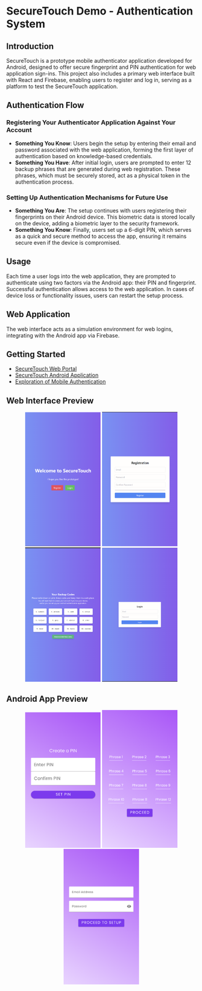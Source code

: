 # SecureTouch Demo - Authentication System

## Introduction
SecureTouch is a prototype mobile authenticator application developed for Android, designed to offer secure fingerprint and PIN authentication for web application sign-ins. This project also includes a primary web interface built with React and Firebase, enabling users to register and log in, serving as a platform to test the SecureTouch application.

## Authentication Flow
### Registering Your Authenticator Application Against Your Account
- **Something You Know**: Users begin the setup by entering their email and password associated with the web application, forming the first layer of authentication based on knowledge-based credentials.
- **Something You Have**: After initial login, users are prompted to enter 12 backup phrases that are generated during web registration. These phrases, which must be securely stored, act as a physical token in the authentication process.
 
### Setting Up Authentication Mechanisms for Future Use
- **Something You Are**: The setup continues with users registering their fingerprints on their Android device. This biometric data is stored locally on the device, adding a biometric layer to the security framework.
- **Something You Know**: Finally, users set up a 6-digit PIN, which serves as a quick and secure method to access the app, ensuring it remains secure even if the device is compromised.

## Usage
Each time a user logs into the web application, they are prompted to authenticate using two factors via the Android app: their PIN and fingerprint. Successful authentication allows access to the web application. In cases of device loss or functionality issues, users can restart the setup process.

## Web Application
The web interface acts as a simulation environment for web logins, integrating with the Android app via Firebase.

## Getting Started
- [SecureTouch Web Portal](https://jbebarski.com/)
- [SecureTouch Android Application](https://github.com/ssloth1/securetouch-demo/blob/main/android/app/release/app-release.apk)
- [Exploration of Mobile Authentication](https://bit.ly/mobile-auth-presentation)

## Web Interface Preview
<p align="center">
  <img src="/web-preview/Screenshot (58).png" alt="Welcome Screen" width="200"/>
  <img src="/web-preview/Screenshot (60).png" alt="Registration" width="200"/>
  <img src="/web-preview/Screenshot (63).png" alt="Backup Codes" width="200"/>
  <img src="/web-preview/Screenshot (64).png" alt="Login" width="200"/>
</p>

## Android App Preview
<p align="center">
  <img src="/android-preview/PIN%20setup.png" alt="PIN Creation" width="200"/>
  <img src="/android-preview/backup%20code.png" alt="Enter Backup Codes" width="200"/>
  <img src="/android-preview/login.png" alt="Login" width="200"/>
</p>



